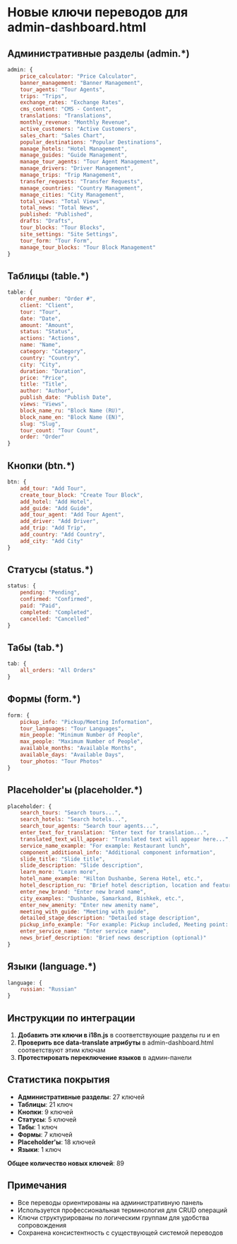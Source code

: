 # Новые ключи переводов для admin-dashboard.html

## Административные разделы (admin.*)
```javascript
admin: {
    price_calculator: "Price Calculator",
    banner_management: "Banner Management", 
    tour_agents: "Tour Agents",
    trips: "Trips",
    exchange_rates: "Exchange Rates",
    cms_content: "CMS - Content",
    translations: "Translations",
    monthly_revenue: "Monthly Revenue",
    active_customers: "Active Customers", 
    sales_chart: "Sales Chart",
    popular_destinations: "Popular Destinations",
    manage_hotels: "Hotel Management",
    manage_guides: "Guide Management",
    manage_tour_agents: "Tour Agent Management",
    manage_drivers: "Driver Management",
    manage_trips: "Trip Management",
    transfer_requests: "Transfer Requests",
    manage_countries: "Country Management",
    manage_cities: "City Management",
    total_views: "Total Views",
    total_news: "Total News",
    published: "Published",
    drafts: "Drafts",
    tour_blocks: "Tour Blocks",
    site_settings: "Site Settings",
    tour_form: "Tour Form",
    manage_tour_blocks: "Tour Block Management"
}
```

## Таблицы (table.*)
```javascript
table: {
    order_number: "Order #",
    client: "Client",
    tour: "Tour", 
    date: "Date",
    amount: "Amount",
    status: "Status",
    actions: "Actions",
    name: "Name",
    category: "Category",
    country: "Country",
    city: "City",
    duration: "Duration",
    price: "Price",
    title: "Title",
    author: "Author",
    publish_date: "Publish Date",
    views: "Views",
    block_name_ru: "Block Name (RU)",
    block_name_en: "Block Name (EN)",
    slug: "Slug",
    tour_count: "Tour Count",
    order: "Order"
}
```

## Кнопки (btn.*)
```javascript
btn: {
    add_tour: "Add Tour",
    create_tour_block: "Create Tour Block",
    add_hotel: "Add Hotel",
    add_guide: "Add Guide", 
    add_tour_agent: "Add Tour Agent",
    add_driver: "Add Driver",
    add_trip: "Add Trip",
    add_country: "Add Country",
    add_city: "Add City"
}
```

## Статусы (status.*)
```javascript
status: {
    pending: "Pending",
    confirmed: "Confirmed", 
    paid: "Paid",
    completed: "Completed",
    cancelled: "Cancelled"
}
```

## Табы (tab.*)
```javascript
tab: {
    all_orders: "All Orders"
}
```

## Формы (form.*)
```javascript
form: {
    pickup_info: "Pickup/Meeting Information",
    tour_languages: "Tour Languages",
    min_people: "Minimum Number of People",
    max_people: "Maximum Number of People", 
    available_months: "Available Months",
    available_days: "Available Days",
    tour_photos: "Tour Photos"
}
```

## Placeholder'ы (placeholder.*)
```javascript
placeholder: {
    search_tours: "Search tours...",
    search_hotels: "Search hotels...",
    search_tour_agents: "Search tour agents...",
    enter_text_for_translation: "Enter text for translation...",
    translated_text_will_appear: "Translated text will appear here...",
    service_name_example: "For example: Restaurant lunch",
    component_additional_info: "Additional component information",
    slide_title: "Slide title",
    slide_description: "Slide description",
    learn_more: "Learn more",
    hotel_name_example: "Hilton Dushanbe, Serena Hotel, etc.",
    hotel_description_ru: "Brief hotel description, location and features in Russian...",
    enter_new_brand: "Enter new brand name",
    city_examples: "Dushanbe, Samarkand, Bishkek, etc.",
    enter_new_amenity: "Enter new amenity name",
    meeting_with_guide: "Meeting with guide",
    detailed_stage_description: "Detailed stage description",
    pickup_info_example: "For example: Pickup included, Meeting point: hotel, etc.",
    enter_service_name: "Enter service name",
    news_brief_description: "Brief news description (optional)"
}
```

## Языки (language.*)
```javascript
language: {
    russian: "Russian"
}
```

## Инструкции по интеграции

1. **Добавить эти ключи в i18n.js** в соответствующие разделы ru и en
2. **Проверить все data-translate атрибуты** в admin-dashboard.html соответствуют этим ключам
3. **Протестировать переключение языков** в админ-панели

## Статистика покрытия

- **Административные разделы**: 27 ключей
- **Таблицы**: 21 ключ  
- **Кнопки**: 9 ключей
- **Статусы**: 5 ключей
- **Табы**: 1 ключ
- **Формы**: 7 ключей
- **Placeholder'ы**: 18 ключей
- **Языки**: 1 ключ

**Общее количество новых ключей**: 89

## Примечания

- Все переводы ориентированы на административную панель
- Используется профессиональная терминология для CRUD операций
- Ключи структурированы по логическим группам для удобства сопровождения
- Сохранена консистентность с существующей системой переводов